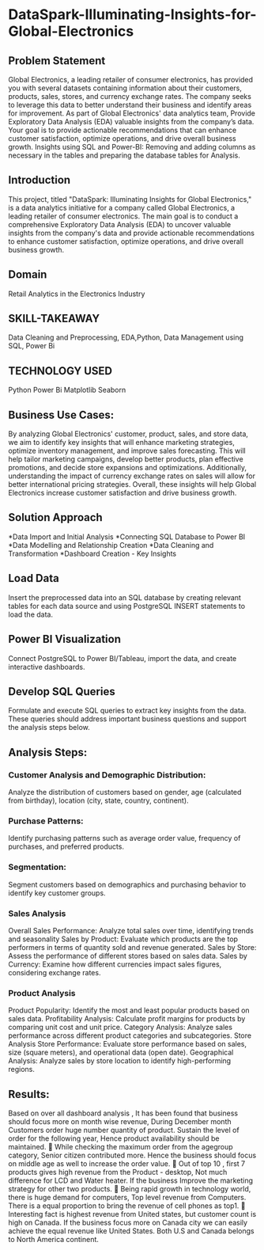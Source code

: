 # DataSpark-Illuminating-Insights-for-Global-Electronics

## Problem Statement
Global Electronics, a leading retailer of consumer electronics, has provided you with several datasets containing information about their customers, products, sales, stores, and currency exchange rates. The company seeks to leverage this data to better understand their business and identify areas for improvement. As part of Global Electronics' data analytics team, Provide Exploratory Data Analysis (EDA) valuable insights from the company’s data. Your goal is to provide actionable recommendations that can enhance customer satisfaction, optimize operations, and drive overall business growth. Insights using SQL and Power-BI: Removing and adding columns as necessary in the tables and preparing the database tables for Analysis.

## Introduction
This project, titled "DataSpark: Illuminating Insights for Global Electronics," is a data analytics initiative for a company called Global Electronics, a leading retailer of consumer electronics. The main goal is to conduct a comprehensive Exploratory Data Analysis (EDA) to uncover valuable insights from the company's data and provide actionable recommendations to enhance customer satisfaction, optimize operations, and drive overall business growth.

## Domain
Retail Analytics in the Electronics Industry

## SKILL-TAKEAWAY
Data Cleaning and Preprocessing, EDA,Python, Data Management using SQL, Power Bi

## TECHNOLOGY USED
Python
Power Bi
Matplotlib
Seaborn

## Business Use Cases:
By analyzing Global Electronics' customer, product, sales, and store data, we aim to identify key insights that will enhance marketing strategies, optimize inventory management, and improve sales forecasting. This will help tailor marketing campaigns, develop better products, plan effective promotions, and decide store expansions and optimizations. Additionally, understanding the impact of currency exchange rates on sales will allow for better international pricing strategies. Overall, these insights will help Global Electronics increase customer satisfaction and drive business growth.

## Solution Approach
*Data Import and Initial Analysis 
*Connecting SQL Database to Power BI
*Data Modelling and Relationship Creation
*Data Cleaning and Transformation
*Dashboard Creation - Key Insights

## Load Data
Insert the preprocessed data into an SQL database by creating relevant tables for each data source and using PostgreSQL INSERT statements to load the data.

## Power BI Visualization
Connect PostgreSQL to Power BI/Tableau, import the data, and create interactive dashboards.

## Develop SQL Queries
Formulate and execute SQL queries to extract key insights from the data. These queries should address important business questions and support the analysis steps below.

## Analysis Steps:
### Customer Analysis and Demographic Distribution:
Analyze the distribution of customers based on gender, age (calculated from birthday), location (city, state, country, continent).

### Purchase Patterns:
Identify purchasing patterns such as average order value, frequency of purchases, and preferred products.

### Segmentation:
Segment customers based on demographics and purchasing behavior to identify key customer groups.

### Sales Analysis
Overall Sales Performance: Analyze total sales over time, identifying trends and seasonality Sales by Product: Evaluate which products are the top performers in terms of quantity sold and revenue generated. Sales by Store: Assess the performance of different stores based on sales data. Sales by Currency: Examine how different currencies impact sales figures, considering exchange rates.

### Product Analysis
Product Popularity: Identify the most and least popular products based on sales data. Profitability Analysis: Calculate profit margins for products by comparing unit cost and unit price. Category Analysis: Analyze sales performance across different product categories and subcategories. Store Analysis Store Performance: Evaluate store performance based on sales, size (square meters), and operational data (open date). Geographical Analysis: Analyze sales by store location to identify high-performing regions.

## Results:
Based on over all dashboard analysis , It has been found that business should focus more on month wise revenue, During December month Customers order huge number quantity of product. Sustain the level of order for the following year, Hence product availability should be maintained.  While checking the maximum order from the agegroup category, Senior citizen contributed more. Hence the business should focus on middle age as well to increase the order value.  Out of top 10 , first 7 products gives high revenue from the Product - desktop, Not much difference for LCD and Water heater. If the business Improve the marketing strategy for other two products.  Being rapid growth in technology world, there is huge demand for computers, Top level revenue from Computers. There is a equal proportion to bring the revenue of cell phones as top1.  Interesting fact is highest revenue from United states, but customer count is high on Canada. If the business focus more on Canada city we can easily achieve the equal revenue like United States. Both U.S and Canada belongs to North America continent.










